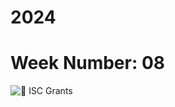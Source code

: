 # 2024 
# Week Number: 08
![🤑 ISC Grants](https://github.com/imagineazhar/TidyTuesday/tree/main/2024/2024-02-24/Week08.png)